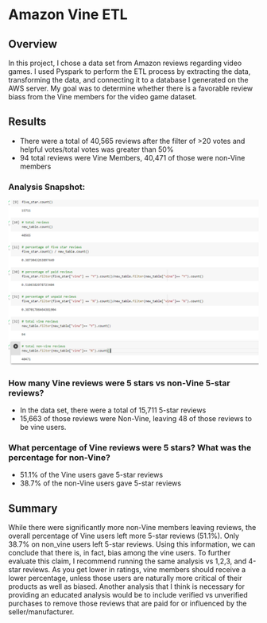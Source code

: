 # Amazon Vine ETL

## Overview
In this project, I chose a data set from Amazon reviews regarding video games.  I used Pyspark to perform the ETL process by extracting the data, transforming the data, and connecting it to a database I generated on the AWS server.  My goal was to determine whether there is a favorable review biass from the Vine members for the video game dataset.

## Results 
* There were a total of 40,565 reviews after the filter of >20 votes and helpful votes/total votes was greater than 50%
* 94 total reviews were Vine Members, 40,471 of those were non-Vine members

### Analysis Snapshot:
![image_name](./images/review_analysis.PNG)

### How many Vine reviews were 5 stars vs non-Vine 5-star reviews?
* In the data set, there were a total of 15,711 5-star reviews
* 15,663 of those reviews were Non-Vine, leaving 48 of those reviews to be vine users.

### What percentage of Vine reviews were 5 stars? What was the percentage for non-Vine?
* 51.1% of the Vine users gave 5-star reviews
* 38.7% of the non-Vine users gave 5-star reviews

## Summary
While there were significantly more non-Vine members leaving reviews, the overall percentage of Vine users left more 5-star reviews (51.1%).  Only 38.7% on non_vine users left 5-star reviews.  Using this information, we can conclude that there is, in fact, bias among the vine users.  To further evaluate this claim, I recommend running the same analysis vs 1,2,3, and 4-star reviews.  As you get lower in ratings, vine members should receive a lower percentage, unless those users are naturally more critical of their products as well as biased.  Another analysis that I think is necessary for providing an educated analysis would be to include verified vs unverified purchases to remove those reviews that are paid for or influenced by the seller/manufacturer.